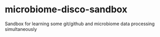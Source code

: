 # microbiome-disco-sandbox
Sandbox for learning some git/github and microbiome data processing simultaneously
